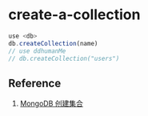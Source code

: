 # create-a-collection

```javascript
use <db>
db.createCollection(name)
// use ddhumanMe
// db.createCollection("users")
```

## Reference

1. [MongoDB 创建集合](https://www.runoob.com/mongodb/mongodb-create-collection.html)



